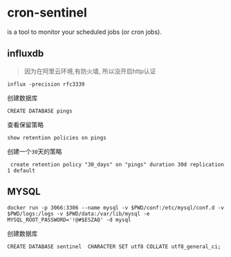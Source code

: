 # cron-sentinel
is  a tool to monitor your scheduled jobs (or cron jobs). 

## influxdb

> 因为在阿里云环境,有防火墙, 所以没开启http认证


```
influx -precision rfc3339
```

创建数据库
```
CREATE DATABASE pings
```

查看保留策略
```
show retention policies on pings
```

创建一个`30`天的策略
```
 create retention policy "30_days" on "pings" duration 30d replication 1 default
```
## MYSQL

```
docker run -p 3066:3306 --name mysql -v $PWD/conf:/etc/mysql/conf.d -v $PWD/logs:/logs -v $PWD/data:/var/lib/mysql -e MYSQL_ROOT_PASSWORD='!@#$ESZAQ' -d mysql
```

创建数据库

```
CREATE DATABASE sentinel  CHARACTER SET utf8 COLLATE utf8_general_ci;
```
